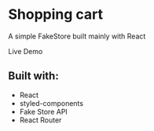 # Shopping cart 

A simple FakeStore built mainly with React

Live Demo

## Built with: 
- React 
- styled-components
- Fake Store API
- React Router
